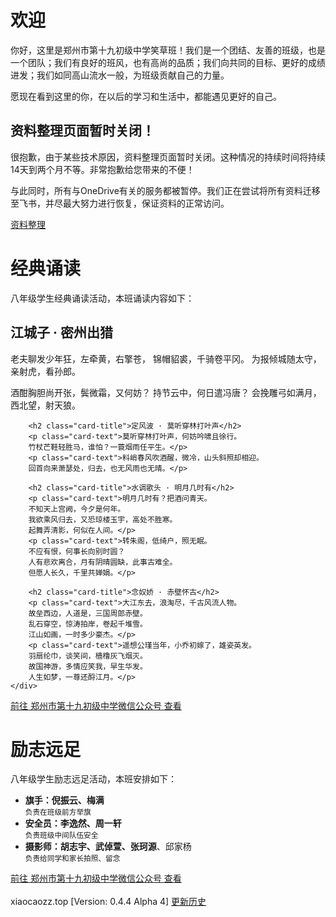 # 欢迎

你好，这里是郑州市第十九初级中学笑草班！我们是一个团结、友善的班级，也是一个团队；我们有良好的班风，也有高尚的品质；我们向共同的目标、更好的成绩进发；我们如同高山流水一般，为班级贡献自己的力量。

愿现在看到这里的你，在以后的学习和生活中，都能遇见更好的自己。

<div class="card bg-danger text-white">
    <div class="card-body">
        <h2 class="card-title text-white">资料整理页面暂时关闭！</h2>
        <p class="card-text">很抱歉，由于某些技术原因，资料整理页面暂时关闭。这种情况的持续时间将持续14天到两个月不等。非常抱歉给您带来的不便！</p>
        <p class="card-text">与此同时，所有与OneDrive有关的服务都被暂停。我们正在尝试将所有资料迁移至飞书，并尽最大努力进行恢复，保证资料的正常访问。</p>
        <div class="card-text d-grid">
            <a type="button" class="btn btn-primary btn-block mb-2 disabled" href="/资料整理">资料整理</a>
        </div>
    </div>
</div>

# 经典诵读

<div class="mb-3" id="activityStatus_2"></div>

<script>
var date = new Date(2023, 3, 20, 16, 10);  // 设置活动开始时间
var endTime = new Date(2023, 3, 20, 18, 30); // 设置活动结束时间
var now = new Date();   // 获取当前时间

if (now < date) {
  document.getElementById("activityStatus_2").innerHTML = '<span class="badge bg-secondary">2023年4月20日｜活动准备中</span>';
} else if (now >= date && now <= endTime) {
  document.getElementById("activityStatus_2").innerHTML = '<span class="badge bg-success">2023年4月20日｜活动进行中</span>';
} else {
  document.getElementById("activityStatus_2").innerHTML = '<span class="badge bg-danger">2023年4月20日｜活动已结束</span>';
}
</script>

八年级学生经典诵读活动，本班诵读内容如下：

<div class="card">
    <div class="card-body">
        <h2 class="card-title">江城子 · 密州出猎</h2>
        <p class="card-text">老夫聊发少年狂，左牵黄，右擎苍，
        锦帽貂裘，千骑卷平冈。
        为报倾城随太守，亲射虎，看孙郎。</p>
        <p class="card-text">酒酣胸胆尚开张，鬓微霜，又何妨？
        持节云中，何日遣冯唐？
        会挽雕弓如满月，西北望，射天狼。</p>
        
        <h2 class="card-title">定风波 · 莫听穿林打叶声</h2>
        <p class="card-text">莫听穿林打叶声，何妨吟啸且徐行。
        竹杖芒鞋轻胜马，谁怕？一蓑烟雨任平生。</p>
        <p class="card-text">料峭春风吹酒醒，微冷，山头斜照却相迎。
        回首向来萧瑟处，归去，也无风雨也无晴。</p>
        
        <h2 class="card-title">水调歌头 · 明月几时有</h2>
        <p class="card-text">明月几时有？把酒问青天。
        不知天上宫阙，今夕是何年。
        我欲乘风归去，又恐琼楼玉宇，高处不胜寒。
        起舞弄清影，何似在人间。</p>
        <p class="card-text">转朱阁，低绮户，照无眠。
        不应有恨，何事长向别时圆？
        人有悲欢离合，月有阴晴圆缺，此事古难全。
        但愿人长久，千里共婵娟。</p>
        
        <h2 class="card-title">念奴娇 · 赤壁怀古</h2>
        <p class="card-text">大江东去，浪淘尽，千古风流人物。
        故垒西边，人道是，三国周郎赤壁。
        乱石穿空，惊涛拍岸，卷起千堆雪。
        江山如画，一时多少豪杰。</p>
        <p class="card-text">遥想公瑾当年，小乔初嫁了，雄姿英发。
        羽扇纶巾，谈笑间，樯橹灰飞烟灭。
        故国神游，多情应笑我，早生华发。
        人生如梦，一尊还酹江月。</p>
    </div>
</div>
<div class="d-grid mt-3">
    <a type="button" class="btn btn-primary btn-block" href="https://mp.weixin.qq.com/s/MlI9AYINiG9FJ7bXxvEajg">前往 郑州市第十九初级中学微信公众号 查看</a>
</div>

# 励志远足

<div class="mb-3" id="activityStatus"></div>

<script>
var date = new Date(2023, 3, 14, 7, 40);  // 设置活动开始时间
var endTime = new Date(2023, 3, 14, 16, 30); // 设置活动结束时间
var now = new Date();   // 获取当前时间

if (now < date) {
  document.getElementById("activityStatus").innerHTML = '<span class="badge bg-secondary">2023年4月14日｜活动准备中</span>';
} else if (now >= date && now <= endTime) {
  document.getElementById("activityStatus").innerHTML = '<span class="badge bg-success">2023年4月14日｜活动进行中</span>';
} else {
  document.getElementById("activityStatus").innerHTML = '<span class="badge bg-danger">2023年4月14日｜活动已结束</span>';
}
</script>

八年级学生励志远足活动，本班安排如下：

<ul class="list-group">
    <li class="list-group-item"><b>旗手：倪振云、梅满</b><br /><small class="text-secondary">负责在班级前方举旗</small></li>
    <li class="list-group-item"><b>安全员：李逸然、周一轩</b><br /><small class="text-secondary">负责班级中间队伍安全</small></li>
    <li class="list-group-item"><b>摄影师：胡志宇、武倬萱、张珂源</b>、邱家杨<br /><small class="text-secondary">负责给同学和家长拍照、留念</small></li>
</ul>
<div class="d-grid mt-3">
    <a type="button" class="btn btn-primary btn-block" href="https://mp.weixin.qq.com/s/Z-Stpz7b2-dCi0SHsX9l5w">前往 郑州市第十九初级中学微信公众号 查看</a>
</div>

<br />
<span style="text-indent: 0;" class="badge bg-secondary">xiaocaozz.top [Version: 0.4.4 Alpha 4] <a href="/roots/history" class="text-info">更新历史</a></span>
<br />
